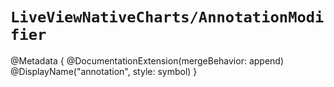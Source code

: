 # ``LiveViewNativeCharts/AnnotationModifier``

@Metadata {
    @DocumentationExtension(mergeBehavior: append)
    @DisplayName("annotation", style: symbol)
}
